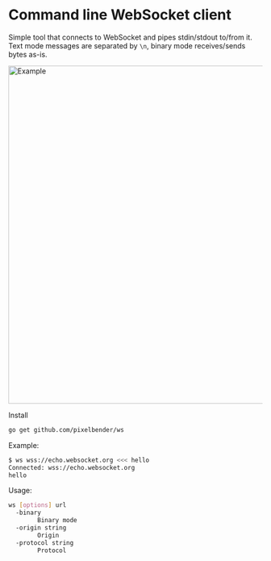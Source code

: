 # Command line WebSocket client

Simple tool that connects to WebSocket and pipes stdin/stdout to/from it.<br/>
Text mode messages are separated by `\n`, binary mode receives/sends bytes as-is.

<img src="https://gist.githubusercontent.com/pixelbender/46a699b2198b246fffaf28b2e336f22d/raw/ws.gif" alt="Example" width="670"/>

Install

```sh
go get github.com/pixelbender/ws
```

Example:

```sh
$ ws wss://echo.websocket.org <<< hello
Connected: wss://echo.websocket.org
hello
```

Usage:

```sh
ws [options] url
  -binary
    	Binary mode
  -origin string
    	Origin
  -protocol string
    	Protocol
```
